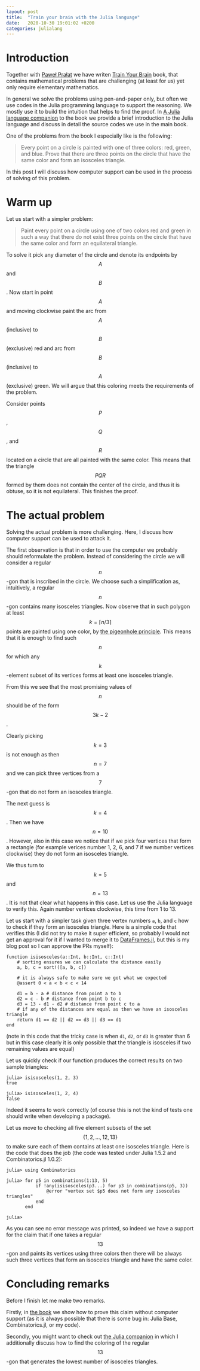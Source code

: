 ```yaml
---
layout: post
title:  "Train your brain with the Julia language"
date:   2020-10-30 19:01:02 +0200
categories: julialang
---
```


# Introduction

Together with [Paweł Prałat][pralat] we have writen [Train Your Brain][tyb]
book, that contains mathematical problems that are challenging (at least for us)
yet only require elementary mathematics.

In general we solve the problems using pen-and-paper only, but often we use
codes in the Julia programming language to support the reasoning. We mostly use
it to build the intuition that helps to find the proof.
In [A Julia language companion][jlc] to the book we provide a brief introduction
to the Julia language and discuss in detail the source codes we use in the main
book.

One of the problems from the book I especially like is the following:

> Every point on a circle is painted with one of three colors: red, green, and
> blue. Prove that there are three points on the circle that have the same color
> and form an isosceles triangle.

In this post I will discuss how computer support can be used in the process
of solving of this problem.

# Warm up

Let us start with a simpler problem:

> Paint every point on a circle using one of two colors red and green in such a
> way that there do not exist three points on the circle that have the same
> color and form an equilateral triangle.


To solve it pick any diameter of the circle and denote its endpoints by $$A$$
and $$B$$. Now start in point $$A$$ and moving clockwise paint the arc from
$$A$$ (inclusive) to $$B$$ (exclusive) red and arc from $$B$$ (inclusive) to
$$A$$ (exclusive) green. We will argue that this coloring meets the requirements
of the problem.

Consider points $$P$$, $$Q$$, and $$R$$ located on a circle that are all painted
with the same color. This means that the triangle $$PQR$$ formed by them does
not contain the center of the circle, and thus it is obtuse, so it is not
equilateral. This finishes the proof.

# The actual problem

Solving the actual problem is more challenging. Here, I discuss how computer
support can be used to attack it.

The first observation is that in order to use the computer we probably should
reformulate the problem. Instead of considering the circle we will consider
a regular $$n$$-gon that is inscribed in the circle. We choose such a
simplification as, intuitively, a regular $$n$$-gon contains many isosceles
triangles. Now observe that in such polygon at least $$k=\lceil n / 3 \rceil$$
points are painted using one color, by [the pigeonhole principle][php].
This means that it is enough to find such $$n$$ for which any $$k$$-element
subset of its vertices forms at least one isosceles triangle.

From this we see that the most promising values of $$n$$ should be of the form
$$3k-2$$.

Clearly picking $$k=3$$ is not enough as then $$n=7$$ and we can pick
three vertices from a $$7$$-gon that do not form an isosceles triangle.

The next guess is $$k=4$$. Then we have $$n=10$$. However, also in this case
we notice that if we pick four vertices that form a rectangle (for example
verices number 1, 2, 6, and 7 if we number vertices clockwise) they do not
form an isosceles triangle.

We thus turn to $$k=5$$ and $$n=13$$. It is not that clear what happens in this
case. Let us use the Julia language to verify this. Again number vertices
clockwise, this time from 1 to 13.

Let us start with a simpler task given three vertex numbers `a`, `b`, and `c`
how to check if they form an isosceles triangle. Here is a simple code that
verifies this (I did not try to make it super efficient, so probably I would not
get an approval for it if I wanted to merge it to [DataFrames.jl][df], but this
is my blog post so I can approve the PRs myself):

```
function isisosceles(a::Int, b::Int, c::Int)
    # sorting ensures we can calculate the distance easily
    a, b, c = sort!([a, b, c])

    # it is always safe to make sure we got what we expected
    @assert 0 < a < b < c < 14

    d1 = b - a # distance from point a to b
    d2 = c - b # distance from point b to c
    d3 = 13 - d1 - d2 # distance from point c to a
    # if any of the distances are equal as then we have an isosceles triangle
    return d1 == d2 || d2 == d3 || d3 == d1
end
```
(note in this code that the tricky case is when `d1`, `d2`, or `d3` is greater
than 6 but in this case clearly it is only possible that the triangle is
isosceles if two remaining values are equal)

Let us quickly check if our function produces the correct results on two sample
triangles:
```
julia> isisosceles(1, 2, 3)
true

julia> isisosceles(1, 2, 4)
false
```
Indeed it seems to work correctly (of course this is not the kind of tests one
should write when developing a package).

Let us move to checking all five element subsets of the set
$$\{1,2,\ldots,12,13\}$$ to make sure each of them contains at least one
isosceles triangle. Here is the code that does the job (the code was tested
under Julia 1.5.2 and Combinatorics.jl 1.0.2):
```
julia> using Combinatorics

julia> for p5 in combinations(1:13, 5)
           if !any(isisosceles(p3...) for p3 in combinations(p5, 3))
               @error "vertex set $p5 does not form any isosceles triangles"
           end
       end

julia>
```
As you can see no error message was printed, so indeed we have a support for the
claim that if one takes a regular $$13$$-gon and paints its vertices using three
colors then there will be always such three vertices that form an isosceles
triangle and have the same color.

# Concluding remarks

Before I finish let me make two remarks.

Firstly, in [the book][tyb] we show how to prove this claim without computer
support (as it is always possible that there is some bug in: Julia Base,
Combinatorics.jl, or my code).

Secondly, you might want to check out [the Julia companion][jlc] in which
I additionally discuss how to find the coloring of the regular $$13$$-gon that
generates the lowest number of isosceles triangles.

[pralat]: https://math.ryerson.ca/~pralat/
[tyb]: https://www.ryerson.ca/train-your-brain/
[jlc]: https://math.ryerson.ca/~pralat/train-your-brain.pdf
[php]: https://en.wikipedia.org/wiki/Pigeonhole_principle
[df]: https://github.com/JuliaData/DataFrames.jl
